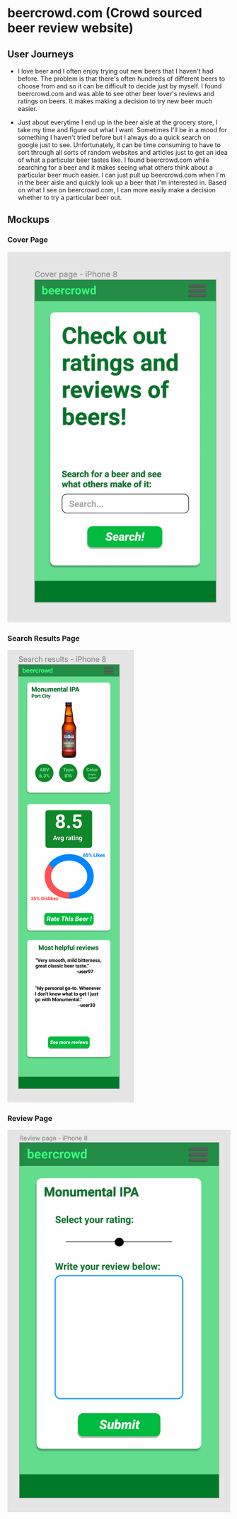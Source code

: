 # beercrowd.com (Crowd sourced beer review website)

## User Journeys 

* I love beer and I often enjoy trying out new beers that I haven't had before. The problem is that there's often hundreds of different beers to choose from and so it can be difficult to decide just by myself. I found beercrowd.com and was able to see other beer lover's reviews and ratings on beers. It makes making a decision to try new beer much easier. 

* Just about everytime I end up in the beer aisle at the grocery store, I take my time and figure out what I want. Sometimes I'll be in a mood for something I haven't tried before but I always do a quick search on google just to see. Unfortunately, it can be time consuming to have to sort through all sorts of random websites and articles just to get an idea of what a particular beer tastes like. I found beercrowd.com while searching for a beer and it makes seeing what others think about a particular beer much easier. I can just pull up beercrowd.com when I'm in the beer aisle and quickly look up a beer that I'm interested in. Based on what I see on beercrowd.com, I can more easily make a decision whether to try a particular beer out. 

## Mockups
### Cover Page
![Cover Page](/mockups/cover_page.png)

### Search Results Page
![Search Results Page](mockups/search_results.png)

### Review Page 
![Review page](mockups/review.png)
